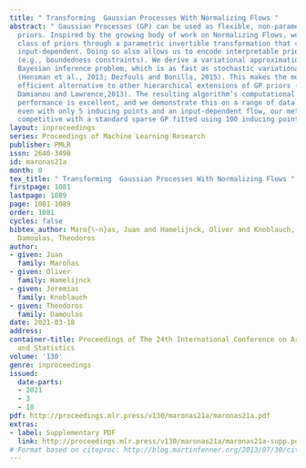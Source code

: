 ```yaml
---
title: " Transforming  Gaussian Processes With Normalizing Flows "
abstract: " Gaussian Processes (GP) can be used as flexible, non-parametric function
  priors. Inspired by the growing body of work on Normalizing Flows, we enlarge this
  class of priors through a parametric invertible transformation that can be made
  input-dependent. Doing so also allows us to encode interpretable prior knowledge
  (e.g., boundedness constraints). We derive a variational approximation to the resulting
  Bayesian inference problem, which is as fast as stochastic variational GP regression
  (Hensman et al., 2013; Dezfouli and Bonilla, 2015). This makes the model a computationally
  efficient alternative to other hierarchical extensions of GP priors (L{á}zaro-Gredilla,2012;
  Damianou and Lawrence,2013). The resulting algorithm’s computational and inferential
  performance is excellent, and we demonstrate this on a range of data sets. For example,
  even with only 5 inducing points and an input-dependent flow, our method is consistently
  competitive with a standard sparse GP fitted using 100 inducing points. "
layout: inproceedings
series: Proceedings of Machine Learning Research
publisher: PMLR
issn: 2640-3498
id: maronas21a
month: 0
tex_title: " Transforming  Gaussian Processes With Normalizing Flows "
firstpage: 1081
lastpage: 1089
page: 1081-1089
order: 1081
cycles: false
bibtex_author: Maro{\~n}as, Juan and Hamelijnck, Oliver and Knoblauch, Jeremias and
  Damoulas, Theodoros
author:
- given: Juan
  family: Maroñas
- given: Oliver
  family: Hamelijnck
- given: Jeremias
  family: Knoblauch
- given: Theodoros
  family: Damoulas
date: 2021-03-18
address: 
container-title: Proceedings of The 24th International Conference on Artificial Intelligence
  and Statistics
volume: '130'
genre: inproceedings
issued:
  date-parts:
  - 2021
  - 3
  - 18
pdf: http://proceedings.mlr.press/v130/maronas21a/maronas21a.pdf
extras:
- label: Supplementary PDF
  link: http://proceedings.mlr.press/v130/maronas21a/maronas21a-supp.pdf
# Format based on citeproc: http://blog.martinfenner.org/2013/07/30/citeproc-yaml-for-bibliographies/
---
```

